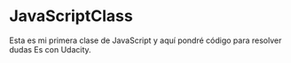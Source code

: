 # JavaScriptClass
Esta es mi primera clase de JavaScript y aquí pondré código para resolver dudas
Es con Udacity.
